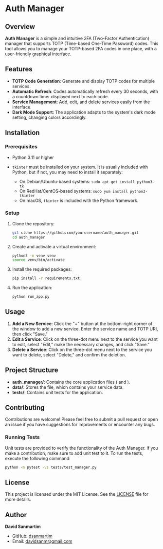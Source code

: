 # Auth Manager

## Overview

**Auth Manager** is a simple and intuitive 2FA (Two-Factor Authentication) manager that supports TOTP (Time-based One-Time Password) codes. This tool allows you to manage your TOTP-based 2FA codes in one place, with a user-friendly graphical interface.

## Features

- **TOTP Code Generation**: Generate and display TOTP codes for multiple services.
- **Automatic Refresh**: Codes automatically refresh every 30 seconds, with a countdown timer displayed next to each code.
- **Service Management**: Add, edit, and delete services easily from the interface.
- **Dark Mode Support**: The application adapts to the system's dark mode setting, changing colors accordingly.

## Installation

### Prerequisites

- Python 3.11 or higher
- ``tkinter`` must be installed on your system. It is usually included with Python, but if not, you may need to install it separately:

    - On Debian/Ubuntu-based systems: `sudo apt-get install python3-tk`
    - On RedHat/CentOS-based systems: `sudo yum install python3-tkinter`
    - On macOS, `tkinter` is included with the Python framework.

### Setup

1. Clone the repository:
    ```bash
    git clone https://github.com/yourusername/auth_manager.git
    cd auth_manager
    ```

2. Create and activate a virtual environment:
    ```bash
    python3 -m venv venv
    source venv/bin/activate
    ```

3. Install the required packages:
    ```bash
    pip install -r requirements.txt
    ```

4. Run the application:
    ```bash
    python run_app.py
    ```

## Usage

1. **Add a New Service**: Click the "+" button at the bottom-right corner of the window to add a new service. Enter the service name and TOTP URI, then click "Save."
2. **Edit a Service**: Click on the three-dot menu next to the service you want to edit, select "Edit," make the necessary changes, and click "Save."
3. **Delete a Service**: Click on the three-dot menu next to the service you want to delete, select "Delete," and confirm the deletion.


## Project Structure

- **auth_manager/**: Contains the core application files ( and ).
- **data/**: Stores the  file, which contains your service data.
- **tests/**: Contains unit tests for the application.

## Contributing

Contributions are welcome! Please feel free to submit a pull request or open an issue if you have suggestions for improvements or encounter any bugs.

### Running Tests

Unit tests are provided to verify the functionality of the Auth Manager. 
If you make a contribution, make sure to add unit test to it. 
To run the tests, execute the following command:

```bash
python -m pytest -vs tests/test_manager.py
```


## License

This project is licensed under the MIT License. See the [LICENSE](LICENSE) file for more details.

## Author

**David Sanmartim**
- GitHub: [dsanmartim](https://github.com/dsanmartim)
- Email: [davidsanm@gmail.com](mailto:davidsanm@gmail.com)

